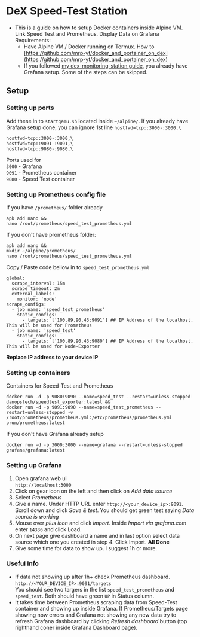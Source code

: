 # DeX Speed-Test Station

* This is a guide on how to setup Docker containers inside Alpine VM. Link Speed Test and Prometheus. Display Data on Grafana
  Requirements:
  - Have Alpine VM / Docker running on Termux. How to [https://github.com/mrp-yt/docker_and_portainer_on_dex](https://github.com/mrp-yt/docker_and_portainer_on_dex)
  - If you followed [my dex-monitoring-station guide](https://github.com/mrp-yt/dex-monitoring-station), you already have Grafana setup. Some of the steps can be skipped. 

## Setup

### Setting up ports
Add these in to `startqemu.sh` located inside `~/alpine/`. If you already have Grafana setup done, you can ignore 1st line `hostfwd=tcp::3000-:3000,\`
```
hostfwd=tcp::3000-:3000,\
hostfwd=tcp::9091-:9091,\
hostfwd=tcp::9080-:9080,\
```
Ports used for \
`3000` - Grafana \
`9091` - Prometheus container \
`9080` - Speed Test container

### Setting up Prometheus config file

If you have `/prometheus/` folder already
```
apk add nano &&
nano /root/prometheus/speed_test_prometheus.yml
```
If you don't have prometheus folder:
```
apk add nano &&
mkdir ~/alpine/prometheus/
nano /root/prometheus/speed_test_prometheus.yml
```
Copy / Paste code bellow in to `speed_test_prometheus.yml`
```
global:
  scrape_interval: 15m
  scrape_timeout: 2m
  external_labels:
    monitor: 'node'
scrape_configs:
  - job_name: 'speed_test_prometheus'
    static_configs:
      - targets: ['100.89.90.43:9091'] ## IP Address of the localhost. This will be used for Prometheus
  - job_name: 'speed_test'
	static_configs:
      - targets: ['100.89.90.43:9080'] ## IP Address of the localhost. This will be used for Node-Exporter
```
**Replace IP address to your device IP**

### Setting up containers	
Containers for Speed-Test and Prometheus
```
docker run -d -p 9080:9090 --name=speed_test --restart=unless-stopped danopstech/speedtest_exporter:latest &&
docker run -d -p 9091:9090 --name=speed_test_prometheus --restart=unless-stopped -v /root/prometheus/prometheus.yml:/etc/prometheus/prometheus.yml prom/prometheus:latest
```

If you don't have Grafana already setup
```
docker run -d -p 3000:3000 --name=grafana --restart=unless-stopped grafana/grafana:latest
```

### Setting up Grafana

1.	Open grafana web ui\
`http://localhost:3000`
2.	Click on gear icon on the left and then click on *Add data source*
3.	Select *Prometheus*
4.	Give a name. Under HTTP URL enter `http://<your_device_ip>:9091`. Scroll down and click *Save & test*. You should get green test saying *Data source is working*
5. 	Mouse over *plus icon* and click *import*. Inside *Import via grafana.com* enter `14336` and click Load.
6.	On next page give dashboard a name and in last option select data source which one you created in step 4. Click Import. **All Done**
7.	Give some time for data to show up. I suggest 1h or more. 

### Useful Info
-	If data not showing up after 1h+ check Prometheus dashboard.
	`http://<YOUR_DEVICE_IP>:9091/targets`\
	You should see two targers in the list `speed_test_prometheus` and `speed_test`. Both should have green `UP` in Status column. 
-	It takes time between Prometheus scraping data from Speed-Test container and showing up inside Grafana. If Prometheus/Targets page showing now errors and Grafana not showing any new data try to refresh Grafana dashboard by clicking *Refresh dashboard* button (top righthand coner inside Grafana Dashboard page).
